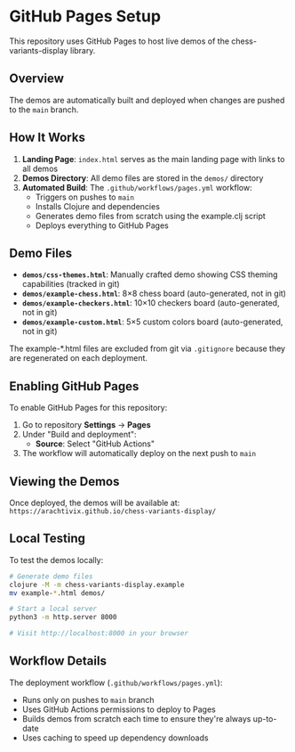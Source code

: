 # GitHub Pages Setup

This repository uses GitHub Pages to host live demos of the chess-variants-display library.

## Overview

The demos are automatically built and deployed when changes are pushed to the `main` branch.

## How It Works

1. **Landing Page**: `index.html` serves as the main landing page with links to all demos
2. **Demos Directory**: All demo files are stored in the `demos/` directory
3. **Automated Build**: The `.github/workflows/pages.yml` workflow:
   - Triggers on pushes to `main`
   - Installs Clojure and dependencies
   - Generates demo files from scratch using the example.clj script
   - Deploys everything to GitHub Pages

## Demo Files

- **`demos/css-themes.html`**: Manually crafted demo showing CSS theming capabilities (tracked in git)
- **`demos/example-chess.html`**: 8×8 chess board (auto-generated, not in git)
- **`demos/example-checkers.html`**: 10×10 checkers board (auto-generated, not in git)
- **`demos/example-custom.html`**: 5×5 custom colors board (auto-generated, not in git)

The example-*.html files are excluded from git via `.gitignore` because they are regenerated on each deployment.

## Enabling GitHub Pages

To enable GitHub Pages for this repository:

1. Go to repository **Settings** → **Pages**
2. Under "Build and deployment":
   - **Source**: Select "GitHub Actions"
3. The workflow will automatically deploy on the next push to `main`

## Viewing the Demos

Once deployed, the demos will be available at:
`https://arachtivix.github.io/chess-variants-display/`

## Local Testing

To test the demos locally:

```bash
# Generate demo files
clojure -M -m chess-variants-display.example
mv example-*.html demos/

# Start a local server
python3 -m http.server 8000

# Visit http://localhost:8000 in your browser
```

## Workflow Details

The deployment workflow (`.github/workflows/pages.yml`):
- Runs only on pushes to `main` branch
- Uses GitHub Actions permissions to deploy to Pages
- Builds demos from scratch each time to ensure they're always up-to-date
- Uses caching to speed up dependency downloads

